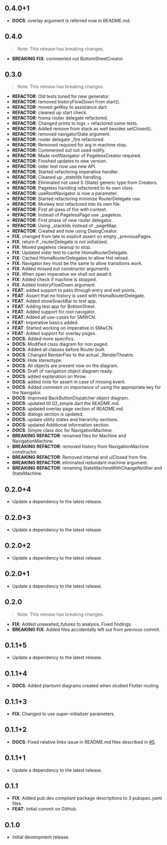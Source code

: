 ## 0.4.0+1

 - **DOCS**: overlay argument is referred now in README.md.

## 0.4.0

> Note: This release has breaking changes.

 - **BREAKING** **FIX**: commented out BottomSheetCreator.

## 0.3.0

> Note: This release has breaking changes.

 - **REFACTOR**: Old tests tuned for new generator.
 - **REFACTOR**: removed historyFlowDown from start().
 - **REFACTOR**: moved getKey to assistance.dart.
 - **REFACTOR**: cleaned up start check.
 - **REFACTOR**: hisma router delegate refactored.
 - **REFACTOR**: Changed prints to logs + refactored some tests.
 - **REFACTOR**: Added remove from stack as well besides setClosed().
 - **REFACTOR**: removed navigatorState argument.
 - **REFACTOR**: router delegate _fire refactored.
 - **REFACTOR**: Removed required for arg in machine stop.
 - **REFACTOR**: Commented out not used notify.
 - **REFACTOR**: Made rootNavigator of PagelessCreator required.
 - **REFACTOR**: Finished updates to new version.
 - **REFACTOR**: older test now use new API.
 - **REFACTOR**: Started refactoring imperative handler.
 - **REFACTOR**: Cleaned up _stateIds handling.
 - **REFACTOR**: Eliminated not used S (State) generic type from Creators.
 - **REFACTOR**: Pageless handling refactored to its own class.
 - **REFACTOR**: useRootNavigator is now a parameter.
 - **REFACTOR**: Started refactoring minimize RouterDelegate use.
 - **REFACTOR**: Monkey test refactored into its own file.
 - **REFACTOR**: First all-pass of fire with context.
 - **REFACTOR**: Instead of PagelessPage use _pageless.
 - **REFACTOR**: First phase of new router delegator.
 - **REFACTOR**: Using _stackIds instead of _pageMap.
 - **REFACTOR**: Created and now using DialogCreator.
 - **FIX**: changed from late to explicit assert on empty _previousPages.
 - **FIX**: return if _routerDelegate is not initialized.
 - **FIX**: Moved pageless cleanup to stop.
 - **FIX**: Updated older test to cache HismaRouterDelegate.
 - **FIX**: Cached HismaRouterDelegates to allow Hot reload.
 - **FIX**: Navigator key must be the same to allow transitions work.
 - **FIX**: Added missed out constructor arguments.
 - **FIX**: When open imperative we shall not await it.
 - **FIX**: Added check if machine is stopped.
 - **FIX**: Added historyFlowDown argument.
 - **FEAT**: added support to pass through entry and exit points.
 - **FEAT**: Assert that no history is used with HismaRouterDelegate.
 - **FEAT**: Added showSnackBar to test app.
 - **FEAT**: Adding test app for BottomSheet.
 - **FEAT**: Added support for root navigator.
 - **FEAT**: Added all use-cases for SMWCN.
 - **FEAT**: Imperative basics added.
 - **FEAT**: Started working on Imperative in SMwCN.
 - **FEAT**: Added support for overlay pages.
 - **DOCS**: Added more specifics.
 - **DOCS**: Modified class diagram for non paged.
 - **DOCS**: Added all classes before Router built.
 - **DOCS**: Changed RenderFlex to the actual _RenderTheatre.
 - **DOCS**: Hide stereotype.
 - **DOCS**: All objects are present now on the diagram.
 - **DOCS**: Draft of navigation object diagram ready.
 - **DOCS**: added explanation on throw.
 - **DOCS**: added note for assert in case of missing event.
 - **DOCS**: Added comment on importance of using the appropriate key for the Navigator.
 - **DOCS**: Improved BackButtonDispatcher object diagram.
 - **DOCS**: updated till 02_simple.dart the README.md.
 - **DOCS**: updated overlay page section of README.md.
 - **DOCS**: dialogs section is updated.
 - **DOCS**: update utility states and hierarchy sections.
 - **DOCS**: updated Additional information section.
 - **DOCS**: Simple class doc for NavigationMachine.
 - **BREAKING** **REFACTOR**: renamed files for Machine and NavigationMachine.
 - **BREAKING** **REFACTOR**: removed history from NavigationMachine constructor.
 - **BREAKING** **REFACTOR**: Removed internal and uiClosed from fire.
 - **BREAKING** **REFACTOR**: eliminated redundant machine argument.
 - **BREAKING** **REFACTOR**: renaming StateMachineWithChangeNotifier and StateMachine.

## 0.2.0+4

 - Update a dependency to the latest release.

## 0.2.0+3

 - Update a dependency to the latest release.

## 0.2.0+2

 - Update a dependency to the latest release.

## 0.2.0+1

 - Update a dependency to the latest release.

## 0.2.0

> Note: This release has breaking changes.

 - **FIX**: Added unawaited_futures to analysis. Fixed findings.
 - **BREAKING** **FIX**: Added files accidentally left out from previous commit.

## 0.1.1+5

 - Update a dependency to the latest release.

## 0.1.1+4

 - **DOCS**: Added plantuml diagrams created when studied Flutter routing.

## 0.1.1+3

 - **FIX**: Changed to use super-initializer parameters.

## 0.1.1+2

 - **DOCS**: Fixed relative links issue in README.md files described in [#5](https://github.com/tamas-p/hisma/issues/5).

## 0.1.1+1

 - Update a dependency to the latest release.

## 0.1.1

 - **FIX**: Added pub.dev compliant package descriptions to 3 pubspec.yaml files.
 - **FEAT**: Initial commit on GitHub.

## 0.1.0

- Initial development release.
